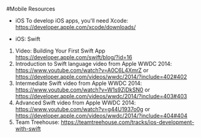 #Mobile Resources

* iOS
To develop iOS apps, you'll need Xcode: https://developer.apple.com/xcode/downloads/

* iOS: Swift
1. Video: Building Your First Swift App https://developer.apple.com/swift/blog/?id=16
2. Introduction to Swift language video from Apple WWDC 2014: https://www.youtube.com/watch?v=A0C6L4XmrZ or https://developer.apple.com/videos/wwdc/2014/?include=402#402
3. Intermediate Swift video from Apple WWDC 2014: https://www.youtube.com/watch?v=W1s9ZjDkSN0 or https://developer.apple.com/videos/wwdc/2014/?include=403#403
4. Advanced Swift video from Apple WWDC 2014: https://www.youtube.com/watch?v=g44U1937o0g or https://developer.apple.com/videos/wwdc/2014/?include=404#404
5. Team Treehouse: https://teamtreehouse.com/tracks/ios-development-with-swift
